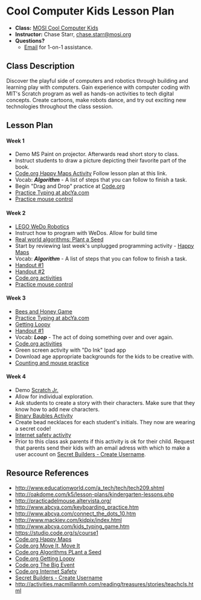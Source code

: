 # Cool Computer Kids Lesson Plan

* **Class:** [MOSI Cool Computer Kids](http://www.campfun.org/cocokia57.html)
* **Instructor:** Chase Starr, [chase.starr@mosi.org](mailto:chase.starr@mosi.org)
* **Questions?**
  * [Email](mailto:chase.starr@mosi.org) for 1-on-1 assistance.

## Class Description
Discover the playful side of computers and robotics through building and learning play with computers. Gain experience with computer coding with MIT's Scratch program as well as hands-on activities to tech digital concepts. Create cartoons, make robots dance, and try out exciting new technologies throughout the class session.

## Lesson Plan
#### Week 1
* Demo MS Paint on projector. Afterwards read short story to class. 
 * Instruct students to draw a picture depicting their favorite part of the book.
* [Code.org Happy Maps Activity](https://studio.code.org/s/course1/stage/1/puzzle/1) Follow lesson plan at this link.
 * Vocab: ***Algorithm*** - A list of steps that you can follow to finish a task.
* Begin "Drag and Drop" practice at [Code.org](https://studio.code.org/s/course1/stage/3/puzzle/1)
* [Practice Typing at abcYa.com](http://www.abcya.com/keyboarding_practice.htm)
* [Practice mouse control](http://practicadelmouse.altervista.org/)

#### Week 2
* [LEGO WeDo Robotics](https://www.youtube.com/watch?v=4t7gyeR7MUY)
 * Instruct how to program with WeDos. Allow for build time
* [Real world algorithms: Plant a Seed](https://studio.code.org/s/course1/stage/6/puzzle/1)
 * Start by reviewing last week's unplugged programming activity - [Happy Maps](https://studio.code.org/s/course1/stage/1/puzzle/1)
 * Vocab: ***Algorithm*** - A list of steps that you can follow to finish a task.
 * [Handout #1](https://code.org/curriculum/course1/6/Activity6-RealLifeAlgorithms.pdf)
 * [Handout #2](https://code.org/curriculum/course1/6/Assessment6-RealLifeAlg.pdf)
* [Code.org activities](https://studio.code.org/s/course1)
* [Practice mouse control](http://practicadelmouse.altervista.org/)

#### Week 3
* [Bees and Honey Game](http://www.tvokids.com/play/bees_and_honey/bee2blueback.swf)
* [Practice Typing at abcYa.com](http://www.abcya.com/keyboarding_practice.htm)
* [Getting Loopy](https://studio.code.org/s/course1/stage/12/puzzle/1)
 * [Handout #1](https://code.org/curriculum/course1/12/Assessment12-GettingLoopy.pdf) 
 * Vocab: ***Loop*** - The act of doing something over and over again.
* [Code.org activities](https://studio.code.org/s/course1)
* Green screen activity with "Do Ink" Ipad app
 * Download age appropriate backgrounds for the kids to be creative with. 
* [Counting and mouse practice](http://www.abcya.com/connect_the_dots_10.htm)

#### Week 4
 * Demo [Scratch Jr.](http://www.scratchjr.org/)
  * Allow for individual exploration. 
  * Ask students to create a story with their characters. Make sure that they know how to add new characters.
 * [Binary Baubles Activity](https://code.org/files/CSEDbinary.pdf)
  * Create bead necklaces for each student's initials. They now are wearing a secret code!
 * [Internet safety activity](https://studio.code.org/s/course1/stage/17/puzzle/1)
  * Prior to this class ask parents if this activity is ok for their child. Request that parents send their kids with an email adress with which to make a user account on [Secret Builders - Create Username](http://www.secretbuilders.com/gameplay/gameplay.html).

## Resource References
* http://www.educationworld.com/a_tech/tech/tech209.shtml
* http://oakdome.com/k5/lesson-plans/kindergarten-lessons.php
* http://practicadelmouse.altervista.org/
* http://www.abcya.com/keyboarding_practice.htm
* http://www.abcya.com/connect_the_dots_10.htm
* http://www.mackiev.com/kidpix/index.html
* http://www.abcya.com/kids_typing_game.htm
* https://studio.code.org/s/course1
* [Code.org Happy Maps](https://studio.code.org/s/course1/stage/1/puzzle/1)
* [Code.org Move It, Move It](https://studio.code.org/s/course1/stage/2/puzzle/1)
* [Code.org Algorithms PLant a Seed](https://studio.code.org/s/course1/stage/6/puzzle/1)
* [Code.org Getting Loopy](https://studio.code.org/s/course1/stage/12/puzzle/1)
* [Code.org The Big Event](https://studio.code.org/s/course1/stage/15/puzzle/1)
* [Code.org Internet Safety](https://studio.code.org/s/course1/stage/17/puzzle/1)
* [Secret Builders - Create Username](http://www.secretbuilders.com/gameplay/gameplay.html)
* http://activities.macmillanmh.com/reading/treasures/stories/teachcls.html
